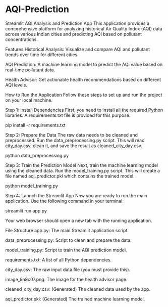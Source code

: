 # AQI-Prediction
Streamlit AQI Analysis and Prediction App
This application provides a comprehensive platform for analyzing historical Air Quality Index (AQI) data across various Indian cities and predicting AQI based on pollutant concentrations.

Features
Historical Analysis: Visualize and compare AQI and pollutant trends over time for different cities.

AQI Prediction: A machine learning model to predict the AQI value based on real-time pollutant data.

Health Advisor: Get actionable health recommendations based on different AQI levels.

How to Run the Application
Follow these steps to set up and run the project on your local machine.

Step 1: Install Dependencies
First, you need to install all the required Python libraries. A requirements.txt file is provided for this purpose.

pip install -r requirements.txt

Step 2: Prepare the Data
The raw data needs to be cleaned and preprocessed. Run the data_preprocessing.py script. This will read city_day.csv, clean it, and save the result as cleaned_city_day.csv.

python data_preprocessing.py

Step 3: Train the Prediction Model
Next, train the machine learning model using the cleaned data. Run the model_training.py script. This will create a file named aqi_predictor.pkl which contains the trained model.

python model_training.py

Step 4: Launch the Streamlit App
Now you are ready to run the main application. Use the following command in your terminal:

streamlit run app.py

Your web browser should open a new tab with the running application.

File Structure
app.py: The main Streamlit application script.

data_preprocessing.py: Script to clean and prepare the data.

model_training.py: Script to train the AQI prediction model.

requirements.txt: A list of all Python dependencies.

city_day.csv: The raw input data file (you must provide this).

image_9a8c07.png: The image for the health advisor page.

cleaned_city_day.csv: (Generated) The cleaned data used by the app.

aqi_predictor.pkl: (Generated) The trained machine learning model.
